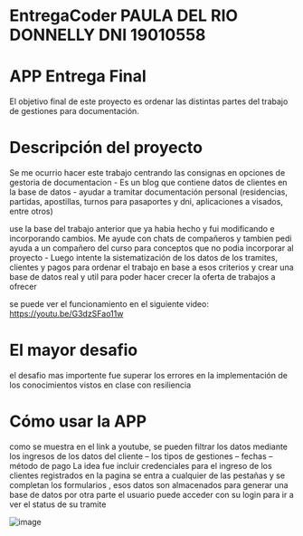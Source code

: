 # EntregaCoder PAULA DEL RIO DONNELLY DNI 19010558
# APP Entrega Final
El objetivo final de este proyecto es ordenar las distintas partes del trabajo de gestiones para documentación.

# Descripción del proyecto

Se me ocurrio hacer este trabajo centrando las consignas en opciones de gestoria de documentacion - Es un blog que contiene datos de clientes en la base de datos -  ayudar a tramitar documentación personal (residencias, partidas, apostillas, turnos para pasaportes y dni, aplicaciones a visados, entre otros)

use la base del trabajo anterior que ya habia hecho y fui modificando e incorporando cambios. Me ayude con chats de compañeros y tambien pedi ayuda a un compañero del curso para conceptos que no podia incorporar al proyecto - Luego intente la sistematización de los datos de los tramites, clientes y pagos para ordenar el trabajo en base a esos criterios y crear una base de datos real y util para poder hacer crecer la oferta de trabajos a ofrecer

se puede ver el funcionamiento en el siguiente video:
https://youtu.be/G3dzSFao11w

# El mayor desafio 
el desafio mas importente fue superar los errores en la implementación de los conocimientos vistos en clase con resiliencia

# Cómo usar la APP

como se muestra en el link a youtube, se pueden  filtrar los datos mediante los ingresos de los datos del cliente – los tipos de gestiones – fechas – método de pago
La idea fue incluir credenciales para el ingreso de los clientes registrados en la pagina 
se entra a cualquier de las pestañas y se completan los formularios , esos datos son almacenados para generar una base de datos
por otra parte el usuario puede acceder con su login para ir a ver el status de su tramite



![image](https://user-images.githubusercontent.com/105681435/173888788-0e055fa2-2522-46ef-803a-4683b33aadcb.png)
